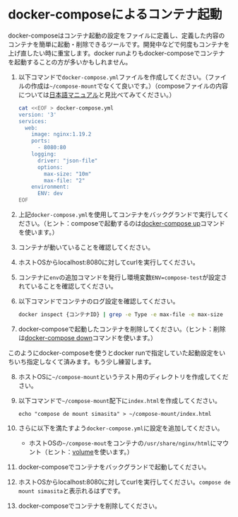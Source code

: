 # docker-composeによるコンテナ起動

docker-composeはコンテナ起動の設定をファイルに定義し、定義した内容のコンテナを簡単に起動・削除できるツールです。開発中などで何度もコンテナを上げ直したい時に重宝します。docker runよりもdocker-composeでコンテナを起動することの方が多いかもしれません。

1. 以下コマンドで``docker-compose.yml``ファイルを作成してください。（ファイルの作成は``~/compose-mount``でなくて良いです。）（composeファイルの内容については[日本語マニュアル](http://docs.docker.jp/compose/compose-file.html)と見比べてみてください。）
   ``` sh
   cat <<EOF > docker-compose.yml
   version: '3'
   services:
     web:
       image: nginx:1.19.2
       ports:
         - 8080:80
       logging:
         driver: "json-file"
         options:
           max-size: "10m"
           max-file: "2"
       environment:
         ENV: dev
   EOF
   ```

2. 上記``docker-compose.yml``を使用してコンテナをバックグランドで実行してください。（ヒント：composeで起動するのは[docker-compose up](http://docs.docker.jp/compose/reference/up.html)コマンドを使います。）

3. コンテナが動いていることを確認してください。
   
4. ホストOSからlocalhost:8080に対してcurlを実行してください。
   
5. コンテナに``env``の追加コマンドを発行し環境変数``ENV=compose-test``が設定されていることを確認してください。

6. 以下コマンドでコンテナのログ設定を確認してください。
   ``` sh
   docker inspect {コンテナID} | grep -e Type -e max-file -e max-size
   ```

7. docker-composeで起動したコンテナを削除してください。（ヒント：削除は[docker-compose down](http://docs.docker.jp/compose/reference/down.html)コマンドを使います。）

このようにdocker-composeを使うとdocker runで指定していた起動設定をいちいち指定しなくて済みます。もう少し練習します。

8. ホストOSに``~/compose-mount``というテスト用のディレクトリを作成してください。

9. 以下コマンドで``~/compose-mount``配下に``index.html``を作成してください。
   ```
   echo "compose de mount simasita" > ~/compose-mount/index.html
   ```

10. さらに以下を満たすよう``docker-compose.yml``に設定を追加してください。
    - ホストOSの``~/compose-mout``をコンテナの``/usr/share/nginx/html``にマウント（ヒント：[volume](http://docs.docker.jp/compose/compose-file.html#volumes-volume-driver)を使います。）

11. docker-composeでコンテナをバックグランドで起動してください。

12. ホストOSからlocalhost:8080に対してcurlを実行してください。``compose de mount simasita``と表示れるはずです。

13. docker-composeでコンテナを削除してください。

